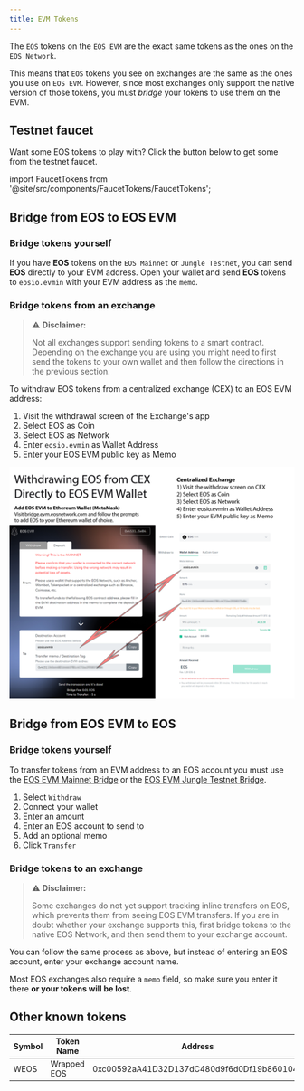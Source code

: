 ```yaml
---
title: EVM Tokens
---
```


The `EOS` tokens on the `EOS EVM` are the exact same tokens as the ones on the `EOS Network`.

This means that `EOS` tokens you see on exchanges are the same as the ones you use on `EOS EVM`. However, since most
exchanges only support the native version of those tokens, you must *bridge* your tokens to use them on the EVM.

## Testnet faucet

Want some EOS tokens to play with? Click the button below to get some from the testnet faucet.

<!-- translation-ignore -->

import FaucetTokens from '@site/src/components/FaucetTokens/FaucetTokens';

<FaucetTokens />

<!-- end-translation-ignore -->

## Bridge from EOS to EOS EVM

### Bridge tokens yourself

If you have **EOS** tokens on the `EOS Mainnet` or `Jungle Testnet`, you can send **EOS** directly to your EVM address.
Open your wallet and send **EOS** tokens to `eosio.evmin` with your EVM address as the `memo`.


### Bridge tokens from an exchange

> ⚠ **Disclaimer:**
>
> Not all exchanges support sending tokens to a smart contract. Depending on the exchange you are using you might need
> to first send the tokens to your own wallet and then follow the directions in the previous section.

To withdraw EOS tokens from a centralized exchange (CEX) to an EOS EVM address:

1. Visit the withdrawal screen of the Exchange's app
2. Select EOS as Coin
3. Select EOS as Network
4. Enter `eosio.evmin` as Wallet Address
5. Enter your EOS EVM public key as Memo

![EOS EVM Token Flow](/images/EOS-EVM_withdraw_from_CEX_to_wallet.png)




## Bridge from EOS EVM to EOS

### Bridge tokens yourself

To transfer tokens from an EVM address to an EOS account you must use the [EOS EVM Mainnet Bridge](https://bridge.evm.eosnetwork.com/)
or the [EOS EVM Jungle Testnet Bridge](https://bridge.testnet.evm.eosnetwork.com/).

1. Select `Withdraw`
2. Connect your wallet
3. Enter an amount
4. Enter an EOS account to send to
1. Add an optional memo
5. Click `Transfer`

### Bridge tokens to an exchange

> ⚠ **Disclaimer:**
>
> Some exchanges do not yet support tracking inline transfers on EOS, which prevents them from seeing EOS EVM transfers.
> If you are in doubt whether your exchange supports this, first bridge tokens to the native EOS Network, and then send them
> to your exchange account.

You can follow the same process as above, but instead of entering an EOS account, enter your exchange account name.

Most EOS exchanges also require a `memo` field, so make sure you enter it there **or your tokens will be lost**.








## Other known tokens

| Symbol    | Token Name      | Address                                                                |
|-----------|-----------------|------------------------------------------------------------------------|
| WEOS | Wrapped EOS     | 0xc00592aA41D32D137dC480d9f6d0Df19b860104F |
